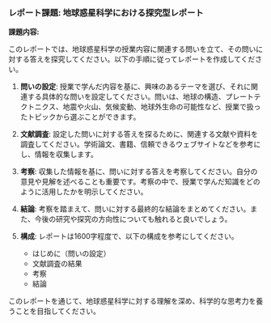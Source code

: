 ### レポート課題: 地球惑星科学における探究型レポート

**課題内容:**

このレポートでは、地球惑星科学の授業内容に関連する問いを立て、その問いに対する答えを探究してください。以下の手順に従ってレポートを作成してください。

1. **問いの設定**: 授業で学んだ内容を基に、興味のあるテーマを選び、それに関連する具体的な問いを設定してください。問いは、地球の構造、プレートテクトニクス、地震や火山、気候変動、地球外生命の可能性など、授業で扱ったトピックから選ぶことができます。

2. **文献調査**: 設定した問いに対する答えを探るために、関連する文献や資料を調査してください。学術論文、書籍、信頼できるウェブサイトなどを参考にし、情報を収集します。

3. **考察**: 収集した情報を基に、問いに対する答えを考察してください。自分の意見や見解を述べることも重要です。考察の中で、授業で学んだ知識をどのように活用したかを明示してください。

4. **結論**: 考察を踏まえて、問いに対する最終的な結論をまとめてください。また、今後の研究や探究の方向性についても触れると良いでしょう。

5. **構成**: レポートは1600字程度で、以下の構成を参考にしてください。
   - はじめに（問いの設定）
   - 文献調査の結果
   - 考察
   - 結論

このレポートを通じて、地球惑星科学に対する理解を深め、科学的な思考力を養うことを目指してください。